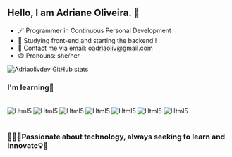 ## Hello, I am Adriane Oliveira. 👋

- 🪄 Programmer in Continuous Personal Development
- 🌱 Studying front-end and starting the backend !
- 📧 Contact me via email: oadriaoliv@gmail.com
- 😄 Pronouns: she/her

![Adriaolivdev GitHub stats](https://github-readme-stats.vercel.app/api?username=adriolivdev&show_icons=true&theme=rose)

### I'm learning🚀

<div style="display: inline_block"><br/>
<img align="center"alt="Html5" src=https://img.shields.io/badge/Python-3776AB?style=for-the-badge&logo=python&logoColor=white />
<img align="center"alt="Html5" src=https://img.shields.io/badge/R-276DC3?style=for-the-badge&logo=ruby&logoColor=white />
<img align="center"alt="Html5" src=https://img.shields.io/badge/MySQL-00000F?style=for-the-badge&logo=mysql&logoColor=white />
<img align="center"alt="Html5" src=https://img.shields.io/badge/HTML5-E34F26?style=for-the-badge&logo=html5&logoColor=white />
<img align="center"alt="Html5" src=https://img.shields.io/badge/CSS3-1572B6?style=for-the-badge&logo=css3&logoColor=white />
<img align="center"alt="Html5" src=https://img.shields.io/badge/Django-092E20?style=for-the-badge&logo=django&logoColor=white />
<img align="center"alt="Html5" src=https://img.shields.io/badge/Microsoft_Office-D83B01?style=for-the-badge&logo=microsoft-office&logoColor=white/>
</div><br/>

### 👩🏼‍🚀Passionate about technology, always seeking to learn and innovate💡🌟











